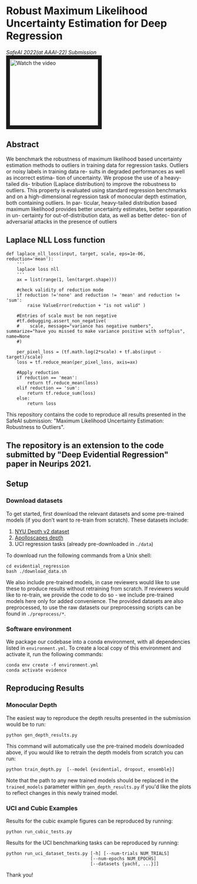 # Robust Maximum Likelihood Uncertainty Estimation for Deep Regression
*SafeAI 2022(at AAAI-22) Submission*
<a href="http://www.youtube.com/watch?feature=player_embedded&v=Di7zFfocAvU" target="_blank">
 <img src="http://img.youtube.com/vi/Di7zFfocAvU/mqdefault.jpg" alt="Watch the video" width="240" height="180" border="10" />
</a>

## Abstract
We benchmark the robustness of maximum likelihood based
uncertainty estimation methods to outliers in training data for
regression tasks. Outliers or noisy labels in training data re-
sults in degraded performances as well as incorrect estima-
tion of uncertainty. We propose the use of a heavy-tailed dis-
tribution (Laplace distribution) to improve the robustness to
outliers. This property is evaluated using standard regression
benchmarks and on a high-dimensional regression task of
monocular depth estimation, both containing outliers. In par-
ticular, heavy-tailed distribution based maximum likelihood
provides better uncertainty estimates, better separation in un-
certainty for out-of-distribution data, as well as better detec-
tion of adversarial attacks in the presence of outliers



## Laplace NLL Loss function 
```
def laplace_nll_loss(input, target, scale, eps=1e-06, reduction='mean'):
    '''
    laplace loss nll
    '''
    ax = list(range(1, len(target.shape)))
    
    #check validity of reduction mode
    if reduction !='none' and reduction != 'mean' and reduction != 'sum':
        raise ValueError(reduction + "is not valid" )

    #Entries of scale must be non negative
    #tf.debugging.assert_non_negative(
    #    scale, message="variance has negative numbers", summarize="have you missed to make variance positive with softplus", name=None  
    #)

    per_pixel_loss = (tf.math.log(2*scale) + tf.abs(input - target)/scale)
    loss = tf.reduce_mean(per_pixel_loss, axis=ax)

    #Apply reduction
    if reduction == 'mean':
        return tf.reduce_mean(loss)
    elif reduction == 'sum':
        return tf.reduce_sum(loss)
    else:
        return loss
 ```


This repository contains the code to reproduce all results presented in the SafeAI submission: "Maximum Likelihood Uncertainty Estimation: Robustness to Outliers".
## The repository is an extension to the code submitted by "Deep Evidential Regression" paper in Neurips 2021. 


## Setup

### Download datasets
To get started, first download the relevant datasets and some pre-trained models (if you don't want to re-train from scratch). These datasets include:
1. [NYU Depth v2 dataset](https://cs.nyu.edu/~silberman/datasets/nyu_depth_v2.html "NYU Depth v2 dataset ")
2. [Apolloscapes depth](http://apolloscape.auto/stereo.html "Apolloscapes depth")
3. UCI regression tasks (already pre-downloaded in `./data`)

To download run the following commands from a Unix shell:
```
cd evidential_regression
bash ./download_data.sh
```
We also include pre-trained models, in case reviewers would like to use these to produce results without retraining from scratch. If reviewers would like to re-train, we provide the code to do so - we include pre-trained models here only for added convenience. The provided datasets are also preprocessed, to use the raw datasets our preprocessing scripts can be found in `./preprocess/*`.


### Software environment
We package our codebase into a conda environment, with all dependencies listed in `environment.yml`. To create a local copy of this environment and activate it, run the following commands:
```
conda env create -f environment.yml
conda activate evidence
```


## Reproducing Results

### Monocular Depth
The easiest way to reproduce the depth results presented in the submission would be to run:
```
python gen_depth_results.py
```
This command will automatically use the pre-trained models downloaded above, if you would like to retrain the depth models from scratch you can run:
```
python train_depth.py  [--model {evidential, dropout, ensemble}]
```
Note that the path to any new trained models should be replaced in the `trained_models` parameter within `gen_depth_results.py` if you'd like the plots to reflect changes in this newly trained model.


### UCI and Cubic Examples
Results for the cubic example figures can be reproduced by running:
```
python run_cubic_tests.py
```

Results for the UCI benchmarking tasks can be reproduced by running:
```
python run_uci_dataset_tests.py [-h] [--num-trials NUM_TRIALS]
                                [--num-epochs NUM_EPOCHS]
                                [--datasets {yacht, ...}]]
```
Thank you!
